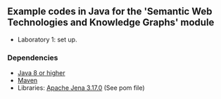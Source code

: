 ## Example codes in Java for the 'Semantic Web Technologies and Knowledge Graphs' module

- Laboratory 1: set up.

### Dependencies

- [Java 8 or higher](https://www.oracle.com/uk/java/technologies/javase-downloads.html)
- [Maven](https://maven.apache.org/install.html) 
- Libraries: [Apache Jena 3.17.0](https://jena.apache.org/index.html) (See pom file)
